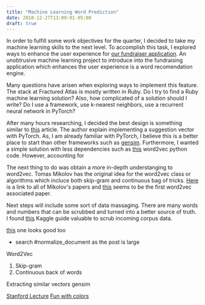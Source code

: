 ```yaml
---
title: "Machine Learning Word Prediction"
date: 2018-12-27T13:09:01-05:00
draft: true
---
```


In order to fulfill some work objectives for the quarter, I decided to take my machine learning skills to the next level. To accomplish this task, I explored ways to enhance the user experience for [our fundraiser application](fundraiser.fraxturedatlas.org). An unobtrusive machine learning project to introduce into the fundraising application which enhances the user experience is a word recomendation engine.

Many questions have arisen when exploring ways to implement this feature. The stack at Fractured Atlas is mostly written in Ruby. Do I try to find a Ruby machine learning solution? Also, how complicated of a solution should I write? Do I use a framework, use k-nearest neighbors, use a recurrent neural network in PyTorch?

After many hours researching, I decided the best design is something similar to [this](https://towardsdatascience.com/word-embedding-with-word2vec-and-fasttext-a209c1d3e12c) article. The author explain implementing a suggestion vector with PyTorch. As, I am already familiar with PyTorch, I believe this is a better place to start than other frameworks such as [gensim](https://github.com/RaRe-Technologies/gensim). Furthermore, I wanted a simple solution with less dependencies such as [this](https://github.com/nathanrooy/word2vec-from-scratch-with-python/blob/master/word2vec.py) word2vec python code. However, accounting for

The next thing to do was obtain a more in-depth understanging to word2vec. Tomas Mikolov has the original idea for the word2vec class or algorithms which incluce both skip-gram and continuous bag of tricks. [Here](https://arxiv.org/search/?searchtype=all&query=Mikolov&abstracts=show&size=50&order=announced_date_first) is a link to all of Mikolov's papers and [this](https://arxiv.org/abs/1301.3781) seems to be the first word2vec associated paper. 

Next steps will include some sort of data massaging. There are many words and numbers that can be scrubbed and turned into a better source of truth. I found [this](https://www.kaggle.com/mschumacher/using-fasttext-models-for-robust-embeddings) Kaggle guide valuable to scrub incoming corpus data.

[this](https://towardsdatascience.com/understanding-feature-engineering-part-4-deep-learning-methods-for-text-data-96c44370bbfa) one looks good too
- search #normalize_document as the post is large

Word2Vec
1. Skip-gram
2. Continuous back of words

Extracting similar vectors
gensim

[Stanford Lecture](https://www.youtube.com/watch?v=ERibwqs9p38)
[Fun with colors](https://gist.github.com/aparrish/2f562e3737544cf29aaf1af30362f469)

